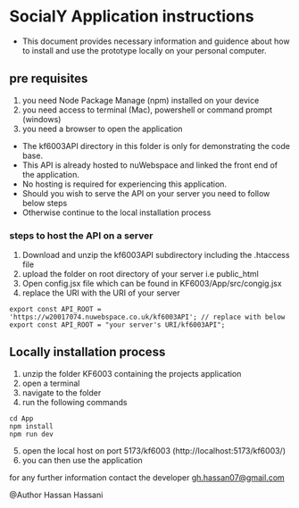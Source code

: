 # SocialY Application instructions

* This document provides necessary information and guidence about how to install and use the prototype locally on your personal computer.
## pre requisites
1. you need Node Package Manage (npm) installed on your device
2. you need access to terminal (Mac), powershell or command prompt (windows)
3. you need a browser to open the application

* The kf6003API directory in this folder is only for demonstrating the code base. 
* This API is already hosted to nuWebspace and linked the front end of the application.
* No hosting is required for experiencing this application.
* Should you wish to serve the API on your server you need to follow below steps 
* Otherwise continue to the local installation process

### steps to host the API on a server
1. Download and unzip the kf6003API subdirectory including the .htaccess file
2. upload the folder on root directory of your server i.e public_html
3. Open config.jsx file which can be found in KF6003/App/src/congig.jsx
4. replace the URI with the URI of your server 
```
export const API_ROOT = 'https://w20017074.nuwebspace.co.uk/kf6003API'; // replace with below
export const API_ROOT = "your server's URI/kf6003API";
``` 

## Locally installation process
1. unzip the folder KF6003 containing the projects application
2. open a terminal 
3. navigate to the folder
4. run the following commands

```
cd App
npm install
npm run dev
```
5. open the local host on port 5173/kf6003 (http://localhost:5173/kf6003/)
6. you can then use the application

for any further information contact the developer gh.hassan07@gmail.com

@Author
Hassan Hassani
